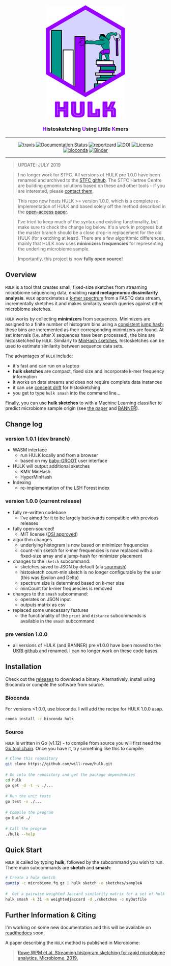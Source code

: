 <div align="center">
    <img src="paper/img/misc/hulk-logo-with-text.png?raw=true?" alt="hulk-logo" width="250">
    <h3><a style="color:#9900FF">H</a>istosketching <a style="color:#9900FF">U</a>sing <a style="color:#9900FF">L</a>ittle <a style="color:#9900FF">K</a>mers</h3>
    <hr/>
    <a href="https://travis-ci.org/will-rowe/hulk"><img src="https://travis-ci.org/will-rowe/hulk.svg?branch=master" alt="travis"></a>
    <a href='http://hulk.readthedocs.io/en/latest/?badge=latest'><img src='https://readthedocs.org/projects/hulk/badge/?version=latest' alt='Documentation Status' /></a>
    <a href="https://goreportcard.com/report/github.com/will-rowe/hulk"><img src="https://goreportcard.com/badge/github.com/will-rowe/hulk" alt="reportcard"></a>
    <a href="https://zenodo.org/badge/latestdoi/143890875"><img src="https://zenodo.org/badge/143890875.svg" alt="DOI"></a>
    <a href="https://github.com/will-rowe/hulk/blob/master/LICENSE"><img src="https://img.shields.io/badge/license-MIT-orange.svg" alt="License"></a>
    <a href="https://bioconda.github.io/recipes/hulk/README.html"><img src="https://anaconda.org/bioconda/hulk/badges/downloads.svg" alt="bioconda"></a>
    <a href="https://mybinder.org/v2/gh/will-rowe/hulk/master?filepath=paper%2Fanalysis-notebooks"><img src="https://mybinder.org/badge_logo.svg" alt="Binder"></a>
    <hr/>
</div>

> UPDATE: JULY 2019

> I no longer work for STFC. All versions of HULK pre 1.0.0 have been renamed and archived to the [STFC github](https://github.com/stfc/histogramSketcher). The STFC Hartree Centre are building genomic solutions based on these and other tools - if you are interested, please [contact them](hartree@stfc.ac.uk).

> This repo now hosts HULK >= version 1.0.0, which is a complete re-implementation of HULK and based solely off the method described in the [open-access paper](https://doi.org/10.1186/s40168-019-0653-2).

> I've tried to keep much of the syntax and existing functionality, but make sure to check the change log below. It's a work in progress but the master branch should be a close drop-in replacement for the old HULK (for sketching at least). There are a few algorithmic differences, mainly that HULK now uses **minimizers frequencies** for representing the underling microbiome sample.


> Importantly, this project is now **fully open source**!

## Overview

`HULK` is a tool that creates small, fixed-size sketches from streaming microbiome sequencing data, enabling **rapid metagenomic dissimilarity analysis**. `HULK` approximates a [k-mer spectrum](https://bmcbioinformatics.biomedcentral.com/articles/10.1186/s12859-015-0875-7) from a FASTQ data stream, incrementally sketches it and makes similarity search queries against other microbiome sketches.

`HULK` works by collecting **minimizers** from sequences. Minimizers are assigned to a finite number of histogram bins using a [consistent jump hash](https://arxiv.org/abs/1406.2294); these bins are incremented as their corresponding minimizers are found. At set intervals (i.e. after X sequences have been processed), the bins are histosketched by `HULK`. Similarly to [MinHash sketches](https://en.wikipedia.org/wiki/MinHash), histosketches can be used to estimate similarity between sequence data sets.

The advantages of `HULK` include:

* it's fast and can run on a laptop
* **hulk sketches** are compact, fixed size and incorporate k-mer frequency information
* it works on data streams and does not require complete data instances
* it can use [concept drift](https://en.wikipedia.org/wiki/Concept_drift) for histosketching
* you get to type `hulk smash` into the command line...

Finally, you can use **hulk sketches** to with a Machine Learning classifier to predict microbiome sample origin (see [the paper](https://doi.org/10.1186/s40168-019-0653-2) and [BANNER](https://github.com/will-rowe/banner)).

## Change log

### version 1.0.1 (dev branch)

* WASM interface
  * run HULK locally and from a browser
  * based on my [baby-GROOT](https://github.com/will-rowe/baby-groot) user interface
* HULK will output additional sketches
  * KMV MinHash
  * HyperMinHash
* Indexing
  * re-implementation of the LSH Forest index

### version 1.0.0 (current release)

* fully re-written codebase
  * I've aimed for it to be largely backwards compatible with previous releases
* fully open-sourced!
  * MIT license ([OSI approved](https://opensource.org/licenses))
* algorithm changes
  * underlying histogram is now based on minimizer frequencies
  * count-min sketch for k-mer frequencies is now replaced with a fixed-size array and a jump-hash for minimizer placement
* changes to the `sketch` subcommand:
  * sketches saved to JSON by default (ala [sourmash](https://github.com/dib-lab/sourmash))
  * histosketch count-min sketch is no longer configurable by the user (this was Epsilon and Delta)
  * spectrum size is determined based on k-mer size
  * minCount for k-mer frequencies is removed
* changes to the `smash` subcommand:
  * operates on JSON input
  * outputs matrix as csv
* replaced some unecessary features
  * the functionality of the `print` and `distance` subcommands is available in the `smash` subcommand

### pre version 1.0.0

* all versions of HULK (and BANNER) pre v1.0.0 have been moved to the [UKRI github](https://github.com/stfc/histogramSketcher) and renamed. I can no longer work on these code bases.

## Installation

Check out the [releases](https://github.com/will-rowe/hulk/releases) to download a binary. Alternatively, install using Bioconda or compile the software from source.

### Bioconda

For versions <1.0.0, use bioconda. I will add the recipe for HULK 1.0.0 asap.

```bash
conda install -c bioconda hulk
```

### Source

`HULK` is written in Go (v1.12) - to compile from source you will first need the [Go tool chain](https://golang.org/doc/install). Once you have it, try something like this to compile:

```bash
# Clone this repository
git clone https://github.com/will-rowe/hulk.git

# Go into the repository and get the package dependencies
cd hulk
go get -d -t -v ./...

# Run the unit tests
go test -v ./...

# Compile the program
go build ./

# Call the program
./hulk --help
```

## Quick Start

`HULK` is called by typing **hulk**, followed by the subcommand you wish to run. There main subcommands are **sketch** and **smash**:

```bash
# Create a hulk sketch
gunzip -c microbiome.fq.gz | hulk sketch -o sketches/sampleA

#  Get a pairwise weighted Jaccard similarity matrix for a set of hulk histosketches
hulk smash -k 31 -m weightedjaccard -d ./sketches -o myOutfile
```

## Further Information & Citing

I'm working on some new documentation and this will be available on [readthedocs](http://hulk.readthedocs.io/en/latest/?badge=latest) soon.

A paper describing the `HULK` method is published in Microbiome:

>[Rowe WPM et al. Streaming histogram sketching for rapid microbiome analytics. Microbiome. 2019.](https://doi.org/10.1186/s40168-019-0653-2)
